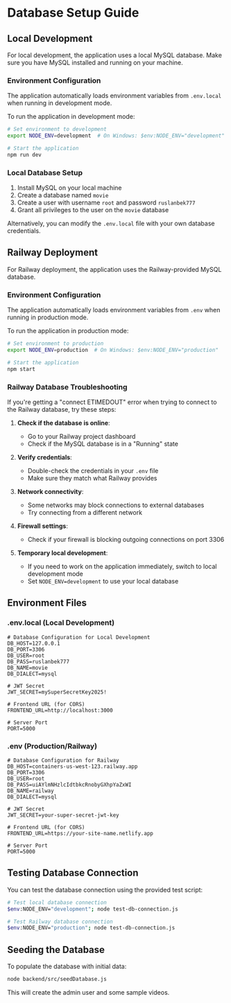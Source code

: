 # Database Setup Guide

## Local Development

For local development, the application uses a local MySQL database. Make sure you have MySQL installed and running on your machine.

### Environment Configuration

The application automatically loads environment variables from `.env.local` when running in development mode.

To run the application in development mode:
```bash
# Set environment to development
export NODE_ENV=development  # On Windows: $env:NODE_ENV="development"

# Start the application
npm run dev
```

### Local Database Setup

1. Install MySQL on your local machine
2. Create a database named `movie`
3. Create a user with username `root` and password `ruslanbek777`
4. Grant all privileges to the user on the `movie` database

Alternatively, you can modify the `.env.local` file with your own database credentials.

## Railway Deployment

For Railway deployment, the application uses the Railway-provided MySQL database.

### Environment Configuration

The application automatically loads environment variables from `.env` when running in production mode.

To run the application in production mode:
```bash
# Set environment to production
export NODE_ENV=production  # On Windows: $env:NODE_ENV="production"

# Start the application
npm start
```

### Railway Database Troubleshooting

If you're getting a "connect ETIMEDOUT" error when trying to connect to the Railway database, try these steps:

1. **Check if the database is online**: 
   - Go to your Railway project dashboard
   - Check if the MySQL database is in a "Running" state

2. **Verify credentials**:
   - Double-check the credentials in your `.env` file
   - Make sure they match what Railway provides

3. **Network connectivity**:
   - Some networks may block connections to external databases
   - Try connecting from a different network

4. **Firewall settings**:
   - Check if your firewall is blocking outgoing connections on port 3306

5. **Temporary local development**:
   - If you need to work on the application immediately, switch to local development mode
   - Set `NODE_ENV=development` to use your local database

## Environment Files

### .env.local (Local Development)
```env
# Database Configuration for Local Development
DB_HOST=127.0.0.1
DB_PORT=3306
DB_USER=root
DB_PASS=ruslanbek777
DB_NAME=movie
DB_DIALECT=mysql

# JWT Secret
JWT_SECRET=mySuperSecretKey2025!

# Frontend URL (for CORS)
FRONTEND_URL=http://localhost:3000

# Server Port
PORT=5000
```

### .env (Production/Railway)
```env
# Database Configuration for Railway
DB_HOST=containers-us-west-123.railway.app
DB_PORT=3306
DB_USER=root
DB_PASS=uiAYlmNHzlcIdtbkcRnobyGXhpYaZxWI
DB_NAME=railway
DB_DIALECT=mysql

# JWT Secret
JWT_SECRET=your-super-secret-jwt-key

# Frontend URL (for CORS)
FRONTEND_URL=https://your-site-name.netlify.app

# Server Port
PORT=5000
```

## Testing Database Connection

You can test the database connection using the provided test script:

```bash
# Test local database connection
$env:NODE_ENV="development"; node test-db-connection.js

# Test Railway database connection
$env:NODE_ENV="production"; node test-db-connection.js
```

## Seeding the Database

To populate the database with initial data:

```bash
node backend/src/seedDatabase.js
```

This will create the admin user and some sample videos.